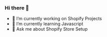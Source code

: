 ### Hi there 👋

- 🔭 I’m currently working on Shopify Projects
- 🌱 I’m currently learning Javascript
- 💬 Ask me about Shopify Store Setup


